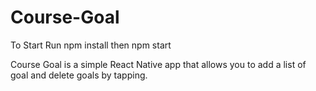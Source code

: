 # Course-Goal

To Start
Run npm install
then npm start

Course Goal is a simple React Native app that allows you to add a list of goal and delete goals by tapping.
